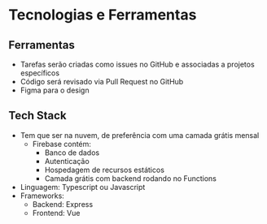 # Tecnologias e Ferramentas

## Ferramentas

- Tarefas serão criadas como issues no GitHub e associadas a projetos específicos
- Código será revisado via Pull Request no GitHub
- Figma para o design

## Tech Stack

- Tem que ser na nuvem, de preferência com uma camada grátis mensal
  - Firebase contém:
    - Banco de dados
    - Autenticação
    - Hospedagem de recursos estáticos
    - Camada grátis com backend rodando no Functions
- Linguagem: Typescript ou Javascript
- Frameworks:
  - Backend: Express
  - Frontend: Vue

